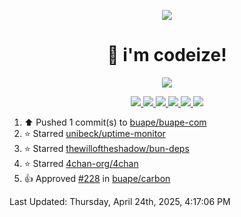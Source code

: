 <p align="center">
    <img src="https://avatars.githubusercontent.com/u/63158950?s=400&u=dd76c829ae30921e131dcbe7c830dc368e2d6e8a&v=4" />
</p>

<h1 align="center">
    👋 i'm codeize!
</h1>

<p align="center">
  <a href="https://skillicons.dev">
    <img align="center" src="https://skillicons.dev/icons?i=discord,bots,ts,nodejs,mysql,postgresql,react,nextjs,tailwindcss" />
  </a>
</p>

<p align="center">
  <a href="https://discord.com/users/668423998777982997">
    <img src="https://nocache.advaith.workers.dev?url=https://img.shields.io/endpoint?url=https://dev.discordprofiles.me/api/badge/status/668423998777982997?simple=true" />
    <img src="https://nocache.advaith.workers.dev?url=https://img.shields.io/endpoint?url=https://dev.discordprofiles.me/api/badge/vscode/668423998777982997" />
    <img src="https://nocache.advaith.workers.dev?url=https://img.shields.io/endpoint?url=https://dev.discordprofiles.me/api/badge/playing/668423998777982997" />
    <img src="https://nocache.advaith.workers.dev?url=https://img.shields.io/endpoint?url=https://dev.discordprofiles.me/api/badge/spotify/668423998777982997" />
    <img src="https://komarev.com/ghpvc/?username=codeize" />
    <img src="https://hits.link/hits?url=https%3A%2F%2Fgithub.com%2FCodeize" />
  </a>
</p>

<!--RECENT_ACTIVITY:start-->
1. ⬆️ Pushed 1 commit(s) to [buape/buape-com](https://github.com/buape/buape-com)<br>
2. ⭐ Starred [unibeck/uptime-monitor](https://github.com/unibeck/uptime-monitor)<br>
3. ⭐ Starred [thewilloftheshadow/bun-deps](https://github.com/thewilloftheshadow/bun-deps)<br>
4. ⭐ Starred [4chan-org/4chan](https://github.com/4chan-org/4chan)<br>
5. 👍 Approved [#228](https://github.com/buape/carbon/pull/228#pullrequestreview-2763225674) in [buape/carbon](https://github.com/buape/carbon)<br>
<!--RECENT_ACTIVITY:end-->

<!--RECENT_ACTIVITY:last_update-->
Last Updated: Thursday, April 24th, 2025, 4:17:06 PM
<!--RECENT_ACTIVITY:last_update_end-->
